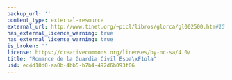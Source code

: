```yaml
---
backup_url: ''
content_type: external-resource
external_url: http://www.tinet.org/~picl/libros/glorca/gl002500.htm#15
has_external_licence_warning: true
has_external_license_warning: true
is_broken: ''
license: https://creativecommons.org/licenses/by-nc-sa/4.0/
title: "Romance de la Guardia Civil Espa\xF1ola"
uid: ec4d18d0-aa0b-4bb5-b7b4-492d6b093f06
---
```


